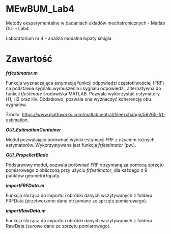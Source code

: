 # MEwBUM_Lab4
Metody eksperymentalne w badaniach układów mechatronicznych - Matlab GUI - Lab4

Laboratorium nr 4 - analiza modalna łopaty śmigła

# Zawartość

___frfestimator.m___

Funkcja wyznaczająca estymację funkcji odpowiedzi częstotliwościej (FRF) na podstawie sygnału wymuszenia i sygnału odpowiedzi, alternatywna do funkcji _tfestimate_ środowiska MATLAB. Pozwala wykorzystać estymatory H1, H2 oraz Hv. Dodatkowo, pozwala ona wyznaczyć koherencję obu sygnałów.

Źródło: https://www.mathworks.com/matlabcentral/fileexchange/58265-frf-estimation.

___GUI_EstimationContainer___

Moduł pozwalający porównać wyniki estymacji FRF z użyciem różnych estymatorów. Wykorzystywana jest funkcja _frfestimator_ (pw.).

___GUI_PropellerBlade___

Podstawowy moduł, pozwala porównać FRF otrzymaną za pomocą sprzętu pomiarowego z obliczoną przy użyciu _frfestimator_, dla każdego z 9 punktów geometrii łopaty.

___importFRFData.m___

Funkcja służąca do importu i obróbki danych wczytywanych z folderu FRFData (przetworzone dane otrzymane ze sprzętu pomiarowego).

___importRawData.m___

Funkcja służąca do importu i obróbki danych wczytywanych z folderu RawData (surowe dane ze sprzętu pomiarowego).
